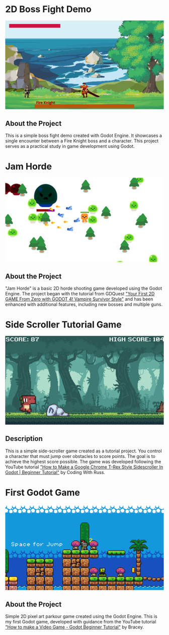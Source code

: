 # 2D Boss Fight Demo

![Game Screenshot](./2d_boss_fight/screenshot.png)

## About the Project

This is a simple boss fight demo created with Godot Engine. It showcases a single encounter between a Fire Knight boss and a character. This project serves as a practical study in game development using Godot.

# Jam Horde

![Game Screenshot](./2d_project_start/screenshot.png)

## About the Project

"Jam Horde" is a basic 2D horde shooting game developed using the Godot Engine. 
The project began with the tutorial from GDQuest ["Your First 2D GAME From Zero with GODOT 4! Vampire Survivor Style"](https://www.youtube.com/watch?v=GwCiGixlqiU&list=PLFJW8VabOXWmCWcJyWv2ABkwiaZu3I4qB) and has been enhanced with additional features, including new bosses and multiple guns.


# Side Scroller Tutorial Game

![Game Screenshot](./side_scroller_tutorial/screenshot.png)

## Description

This is a simple side-scroller game created as a tutorial project. You control a character that must jump over obstacles to score points. The goal is to achieve the highest score possible. 
The game was developed following the YouTube tutorial ["How to Make a Google Chrome T-Rex Style Sidescroller In Godot | Beginner Tutorial"](https://www.youtube.com/watch?v=nKBhz6oJYsc&list=PLFJW8VabOXWmCWcJyWv2ABkwiaZu3I4qB&index=2) by Coding With Russ.

# First Godot Game

![Game Screenshot](./first_godot_game/screenshot.png)

## About the Project

Simple 2D pixel art parkour game created using the Godot Engine.
This is my first Godot game, developed with guidance from the YouTube tutorial ["How to make a Video Game - Godot Beginner Tutorial"](https://www.youtube.com/watch?v=LOhfqjmasi0&pp=ygUIYnJhY2V5cyA%3D) by Bracey.

